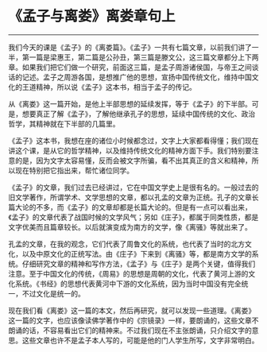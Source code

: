 # 《孟子与离娄》离娄章句上

------

我们今天的课是《孟子》的《离娄篇》。《孟子》一共有七篇文章，以前我们讲了一半，第一篇是梁惠王，第二篇是公孙丑，第三篇是滕文公，这三篇文章都分上下两章。如果我们把它们做一个研究，前面这三篇，是孟子周游诸侯国，与帝王之间谈话的记述。孟子之周游各国，是想推广他的思想，宣扬中国传统文化，维持中国文化的王道精神，所以说《孟子》这本书，相当于孟子的传记。

从《离娄》这一篇开始，是他上半部思想的延续发挥，等于《孟子》的下半部。可是，想要真正了解《孟子》，了解他继承孔子的思想，延续中国传统的文化、政治哲学，其精神就在下半部的几篇里。

《孟子》这本书，我想在座的诸位小时候都念过，文字上大家都看得懂；我们现在讲这个课，是从它的哲学精神，以及维持传统文化的精神方面下手。我们特别要注意的是，因为文字太容易懂，反而会被文字所骗，看不出其真正的含义和精神，所以现在特别把它指出来，帮忙诸位同学。

《孟子》的文章，我们过去已经讲过，它在中国文学史上是很有名的。一般过去的旧文学著作，所谓学术、文学思想的文章，都以孔孟的文章为正统。孔子的文章长篇大论的不多，而《孟子》的文章却都是长篇大论的。但是有一点可以看出来，《孟子》的文章代表了战国时候的文学风气；另如《庄子》，都属于同类性质，都是文字优美而且篇章较长。以后就演变成为南方的文学，像《离骚》等就出来了。

孔孟的文章，在我的观念，它们代表了周鲁文化的系统，也代表了当时的北方文化，以及中原文化的正统写法。由《庄子》下来到《离骚》等，都是南方文学的系统。仔细研究文章的精神和写作方法，《孟子》与《庄子》是两个关键，值得我们注意。至于中国文化的传统，《周易》的思想是周朝的文化，代表了黄河上游的文化系统。《书经》的思想代表黄河中下游的文化系统，因为当时中国没有完全统一，不过文化是统一的。

现在我们看《离娄》这一篇的本文，然后再研究，就可以发现一些道理。《离娄》这一篇的文字，也应该像读佛学著作中的《宗镜录》一样，要朗诵的，这些文章不朗诵的话，不容易看出它们的精神来。不过我们现在不主张朗诵，只介绍文字的意思。这些文章也许不是孟子本人写的，可能是他的门人学生所写，文字非常明白。

